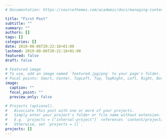 ```yaml
---
# Documentation: https://sourcethemes.com/academic/docs/managing-content/

title: "First Post"
subtitle: ""
summary: ""
authors: []
tags: []
categories: []
date: 2019-08-06T20:22:18+01:00
lastmod: 2019-08-06T20:22:18+01:00
featured: false
draft: false

# Featured image
# To use, add an image named `featured.jpg/png` to your page's folder.
# Focal points: Smart, Center, TopLeft, Top, TopRight, Left, Right, BottomLeft, Bottom, BottomRight.
image:
  caption: ""
  focal_point: ""
  preview_only: false

# Projects (optional).
#   Associate this post with one or more of your projects.
#   Simply enter your project's folder or file name without extension.
#   E.g. `projects = ["internal-project"]` references `content/project/deep-learning/index.md`.
#   Otherwise, set `projects = []`.
projects: []
---
```

